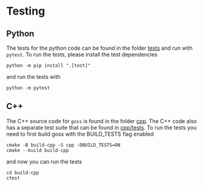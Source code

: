 # Testing

## Python

The tests for the python code can be found in the folder [tests](https://github.com/ComputationalPhysiology/goss/tree/main/tests) and run with `pytest`. To run the tests, please install the test dependencies
```
python -m pip install ".[test]"
```
and run the tests with
```
python -m pytest
```

## C++

The C++ source code for `goss` is found in the folder [cpp](https://github.com/ComputationalPhysiology/goss/tree/main/cpp). The C++ code also has a separate test suite that can be found in [cpp/tests](https://github.com/ComputationalPhysiology/goss/tree/main/cpp/tests). To run the tests you need to first build goss with the BUILD_TESTS flag enabled

```
cmake -B build-cpp -S cpp -DBUILD_TESTS=ON
cmake --build build-cpp
```
and now you can run the tests
```
cd build-cpp
ctest
```
